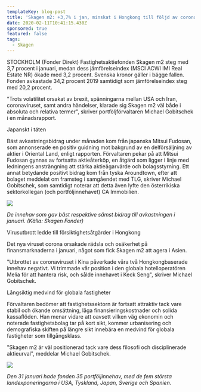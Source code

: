 ```yaml
---
templateKey: blog-post
title: 'Skagen m2: +3,7% i jan, minskat i Hongkong till följd av coronavirus'
date: 2020-02-11T10:41:15.430Z
sponsored: true
featured: false
tags:
  - Skagen
---
```

STOCKHOLM (Fonder Direkt) Fastighetsaktiefonden Skagen m2 steg med 3,7 procent i januari, medan dess jämförelseindex (MSCI ACWI IMI Real Estate NR) ökade med 3,2 procent. Svenska kronor gäller i bägge fallen. Fonden avkastade 34,2 procent 2019 samtidigt som jämförelseindex steg med 20,2 procent.

"Trots volatilitet orsakat av brexit, spänningarna mellan USA och Iran, coronaviruset, samt andra händelser, klarade sig Skagen m2 väl både i absoluta och relativa termer", skriver portföljförvaltaren Michael Gobitschek i en månadsrapport.

Japanskt i täten

Bäst avkastningsbidrag under månaden kom från japanska Mitsui Fudosan, som annonserade en positiv guidning mot bakgrund av en delförsäljning av aktier i Oriental Land, enligt rapporten. Förvaltaren pekar på att Mitsui Fudosan gynnas av fortsatta aktieåterköp, en åtgärd som ligger i linje med ledningens ansträngning att stärka aktieägarvärde och bolagsstyrning. Ett annat betydande positivt bidrag kom från tyska Aroundtown, efter att bolaget meddelat om framsteg i samgåendet med TLG, skriver Michael Gobitschek, som samtidigt noterar att detta även lyfte den österrikiska sektorkollegan (och portföljinnehavet) CA Immobilien.

![](/img/m2.png)

*De innehav som gav bäst respektive sämst bidrag till avkastningen i januari. (Källa: Skagen Fonder)*

Virusutbrott ledde till försiktighetsåtgärder i Hongkong

Det nya viruset corona orsakade rädsla och osäkerhet på finansmarknaderna i januari, något som fick Skagen m2 att agera i Asien.

"Utbrottet av coronaviruset i Kina påverkade våra två Hongkongbaserade innehav negativt. Vi trimmade vår position i den globala hotelloperatören Melia för att hantera risk, och sålde innehavet i Keck Seng", skriver Michael Gobitschek.

Långsiktig medvind för globala fastigheter

Förvaltaren bedömer att fastighetssektorn är fortsatt attraktiv tack vare stabil och ökande omsättning, låga finansieringskostnader och solida kassaflöden. Han menar vidare att oavsett vilken väg ekonomin och noterade fastighetsbolag tar på kort sikt, kommer urbanisering och demografiska skiften på längre sikt innebära en medvind för globala fastigheter som tillgångsklass.

"Skagen m2 är väl positionerad tack vare dess filosofi och disciplinerade aktieurval", meddelar Michael Gobitschek.

![](/img/m22.png)

*Den 31 januari hade fonden 35 portföljinnehav, med de fem största landexponeringarna i USA, Tyskland, Japan, Sverige och Spanien.*
